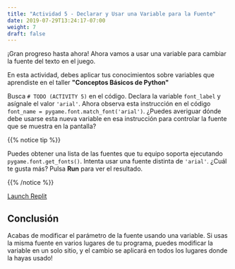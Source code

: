 ```yaml
---
title: "Actividad 5 - Declarar y Usar una Variable para la Fuente"
date: 2019-07-29T13:24:17-07:00
weight: 7
draft: false
---
```


¡Gran progreso hasta ahora! Ahora vamos a usar una variable para cambiar la fuente del texto en el juego.

En esta actividad, debes aplicar tus conocimientos sobre variables que aprendiste en el taller **"Conceptos Básicos de Python"**

Busca `# TODO (ACTIVITY 5)` en el código. Declara la variable `font_label` y asígnale el valor `'arial'`. Ahora observa esta instrucción en el código `font_name = pygame.font.match_font('arial')`. ¿Puedes averiguar dónde debe usarse esta nueva variable en esa instrucción para controlar la fuente que se muestra en la pantalla?

{{% notice tip %}}

Puedes obtener una lista de las fuentes que tu equipo soporta ejecutando `pygame.font.get_fonts()`. Intenta usar una fuente distinta de `'arial'`. ¿Cuál te gusta más? Pulsa **Run** para ver el resultado.

{{% /notice %}}

<a class="my-2 mx-4 btn btn-info" href="https://replit.com/@nuevofoundation/PongLessonStudent" target="_blank">Launch Replit</a>

## Conclusión

Acabas de modificar el parámetro de la fuente usando una variable. Si usas la misma fuente en varios lugares de tu programa, puedes modificar la variable en un solo sitio, y el cambio se aplicará en todos los lugares donde la hayas usado!